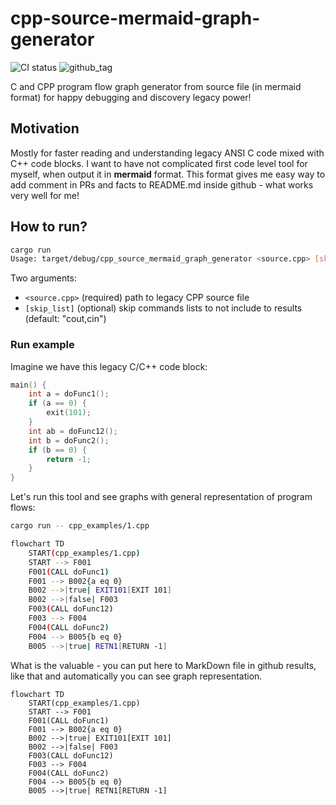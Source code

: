 # cpp-source-mermaid-graph-generator

![CI status](https://github.com/bieli/cpp-source-mermaid-graph-generator/actions/workflows/test.yaml/badge.svg)
![github_tag](https://img.shields.io/github/v/tag/bieli/cpp-source-mermaid-graph-generator)


C and CPP program flow graph generator from source file (in mermaid format) for happy debugging and discovery legacy power!


## Motivation
Mostly for faster reading and understanding legacy ANSI C code mixed with C++ code blocks.
I want to have not complicated first code level tool for myself, when output it in **mermaid** format.
This format gives me easy way to add comment in PRs and facts to README.md inside github - what works very well for me!

## How to run?

```bash
cargo run
Usage: target/debug/cpp_source_mermaid_graph_generator <source.cpp> [skip_list]
```

Two arguments:
- `<source.cpp>` (required) path to legacy CPP source file
- `[skip_list]` (optional) skip commands lists to not include to results (default: "cout,cin") 

### Run example
Imagine we have this legacy C/C++ code block:

```cpp
main() {
    int a = doFunc1();
    if (a == 0) {
        exit(101);
    }
    int ab = doFunc12();
    int b = doFunc2();
    if (b == 0) {
        return -1;
    }
}
```
Let's run this tool and see graphs with general representation of program flows:
```bash
cargo run -- cpp_examples/1.cpp 

flowchart TD
    START(cpp_examples/1.cpp)
    START --> F001
    F001(CALL doFunc1)
    F001 --> B002{a eq 0}
    B002 -->|true| EXIT101[EXIT 101]
    B002 -->|false| F003
    F003(CALL doFunc12)
    F003 --> F004
    F004(CALL doFunc2)
    F004 --> B005{b eq 0}
    B005 -->|true| RETN1[RETURN -1]
```

What is the valuable - you can put here to MarkDown file in github results, 
like that and automatically you can see graph representation.

```mermaid
flowchart TD
    START(cpp_examples/1.cpp)
    START --> F001
    F001(CALL doFunc1)
    F001 --> B002{a eq 0}
    B002 -->|true| EXIT101[EXIT 101]
    B002 -->|false| F003
    F003(CALL doFunc12)
    F003 --> F004
    F004(CALL doFunc2)
    F004 --> B005{b eq 0}
    B005 -->|true| RETN1[RETURN -1]
```

